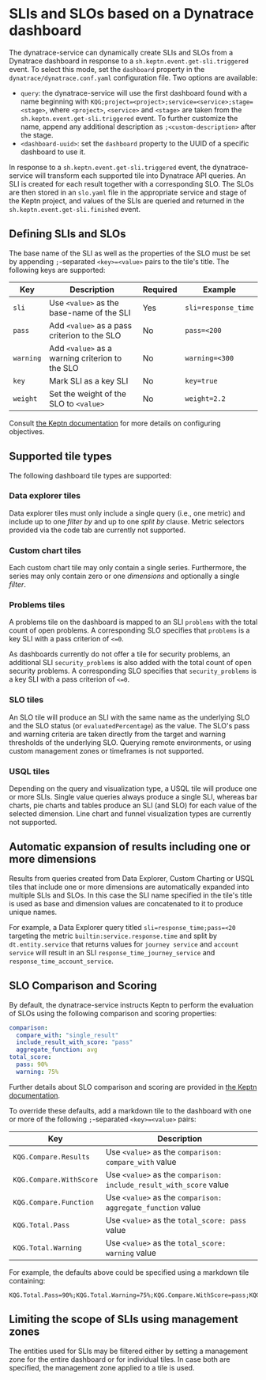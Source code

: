 # SLIs and SLOs based on a Dynatrace dashboard

The dynatrace-service can dynamically create SLIs and SLOs from a Dynatrace dashboard in response to a `sh.keptn.event.get-sli.triggered` event. To select this mode, set the `dashboard` property in the `dynatrace/dynatrace.conf.yaml` configuration file. Two options are available:

- `query`: the dynatrace-service will use the first dashboard found with a name beginning with `KQG;project=<project>;service=<service>;stage=<stage>`, where `<project>`, `<service>` and `<stage>` are taken from the `sh.keptn.event.get-sli.triggered` event. To further customize the name, append any additional description as `;<custom-description>` after the stage.
- `<dashboard-uuid>`: set the `dashboard` property to the UUID of a specific dashboard to use it.

In response to  a `sh.keptn.event.get-sli.triggered` event, the dynatrace-service will transform each supported tile into Dynatrace API queries. An SLI is created for each result together with a corresponding SLO. The SLOs are then stored in an `slo.yaml` file in the appropriate service and stage of the Keptn project, and values of the SLIs are queried and returned in the `sh.keptn.event.get-sli.finished` event.


## Defining SLIs and SLOs

The base name of the SLI as well as the properties of the SLO must be set by appending `;`-separated `<key>=<value>` pairs to the tile's title. The following keys are supported:

| Key | Description | Required | Example |
|---|---|---|---|
| `sli` | Use `<value>` as the base-name of the SLI | Yes | `sli=response_time` |
| `pass` | Add `<value>` as a pass criterion to the SLO | No | `pass=<200` |
| `warning` | Add `<value>` as a warning criterion to the SLO | No | `warning=<300` |
| `key` | Mark SLI as a key SLI | No | `key=true` |
| `weight` | Set the weight of the SLO to `<value>` | No | `weight=2.2` |

Consult [the Keptn documentation](https://keptn.sh/docs/0.11.x/quality_gates/slo/#objectives) for more details on configuring objectives.


## Supported tile types

The following dashboard tile types are supported:


### Data explorer tiles

Data explorer tiles must only include a single query (i.e., one metric) and include up to one *filter by* and up to one *split by* clause. Metric selectors provided via the code tab are currently not supported.


### Custom chart tiles

Each custom chart tile may only contain a single series. Furthermore, the series may only contain zero or one *dimensions* and optionally a single *filter*.


### Problems tiles

A problems tile on the dashboard is mapped to an SLI `problems` with the total count of open problems. A corresponding SLO specifies that `problems` is a key SLI with a pass criterion of `<=0`.

As dashboards currently do not offer a tile for security problems, an additional SLI `security_problems` is also added with the total count of open security problems. A corresponding SLO specifies that `security_problems` is a key SLI with a pass criterion of `<=0`.


### SLO tiles

An SLO tile will produce an SLI with the same name as the underlying SLO and the SLO status (or `evaluatedPercentage`) as the value. The SLO's pass and warning criteria are taken directly from the target and warning thresholds of the underlying SLO. Querying remote environments, or using custom management zones or timeframes is not supported.    


### USQL tiles

Depending on the query and visualization type, a USQL tile will produce one or more SLIs. Single value queries always produce a single SLI, whereas bar charts, pie charts and tables produce an SLI (and SLO) for each value of the selected dimension. Line chart and funnel visualization types are currently not supported.


## Automatic expansion of results including one or more dimensions

Results from queries created from Data Explorer, Custom Charting or USQL tiles that include one or more dimensions are automatically expanded into multiple SLIs and SLOs. In this case the SLI name specified in the tile's title is used as base and dimension values are concatenated to it to produce unique names.

For example, a Data Explorer query titled `sli=response_time;pass=<20` targeting the metric `builtin:service.response.time` and split by `dt.entity.service` that returns values for `journey service` and `account service` will result in an SLI `response_time_journey_service` and `response_time_account_service`.


## SLO Comparison and Scoring

By default, the dynatrace-service instructs Keptn to perform the evaluation of SLOs using the following comparison and scoring properties:

```yaml
comparison:
  compare_with: "single_result"
  include_result_with_score: "pass"
  aggregate_function: avg
total_score:
  pass: 90%
  warning: 75%
```

Further details about SLO comparison and scoring are provided in [the Keptn documentation](https://keptn.sh/docs/0.11.x/quality_gates/slo/).

To override these defaults, add a markdown tile to the dashboard with one or more of the following `;`-separated `<key>=<value>` pairs:

| Key | Description |
|---|---|
|`KQG.Compare.Results` | Use `<value>` as the `comparison: compare_with` value |
|`KQG.Compare.WithScore` | Use `<value>` as the `comparison: include_result_with_score` value |
|`KQG.Compare.Function` | Use `<value>` as the `comparison: aggregate_function` value |
|`KQG.Total.Pass` | Use `<value>` as the `total_score: pass` value |
|`KQG.Total.Warning` | Use `<value>` as the `total_score: warning` value |

For example, the defaults above could be specified using a markdown tile containing:

```
KQG.Total.Pass=90%;KQG.Total.Warning=75%;KQG.Compare.WithScore=pass;KQG.Compare.Results=1;KQG.Compare.Function=avg
```


## Limiting the scope of SLIs using management zones

The entities used for SLIs may be filtered either by setting a management zone for the entire dashboard or for individual tiles. In case both are specified, the management zone applied to a tile is used.
